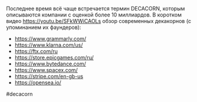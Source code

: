 
Последнее время всё чаще встречается термин DECACORN, которым описываются компании с оценкой более 10 миллиардов. В коротком видео https://youtu.be/SFkWWiCAOLs обзор современных декакорнов (с упоминанием их фаундеров):
- https://www.grammarly.com/
- https://www.klarna.com/us/
- https://ftx.com/ru
- https://store.epicgames.com/ru/
- https://www.bytedance.com/
- https://www.spacex.com/
- https://stripe.com/en-gb-us
- https://opensea.io/

#decacorn
